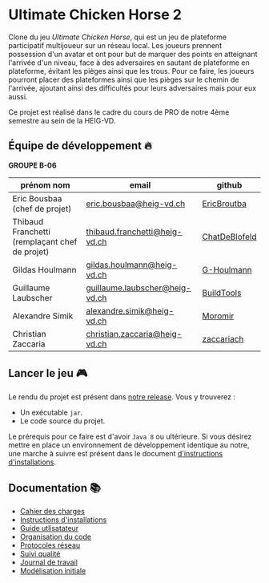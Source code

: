 # Ultimate Chicken Horse 2

Clone du jeu _Ultimate Chicken Horse_, qui est un jeu de plateforme participatif multijoueur sur un réseau local. Les 
joueurs prennent possession d'un avatar et ont pour but de marquer des points en atteignant l'arrivée d'un niveau, face
à des adversaires en sautant de plateforme en plateforme, évitant les pièges ainsi que les trous.
Pour ce faire, les joueurs pourront placer des plateformes ainsi que les pièges sur le chemin de l'arrivée, ajoutant 
ainsi des difficultés pour leurs adversaires mais pour eux aussi. 

Ce projet est réalisé dans le cadre du cours de PRO de notre 4ème semestre au sein de la HEIG-VD.

## Équipe de développement :fire:
**GROUPE B-06**  

| prénom nom                                     | email                          | github                                            |
|------------------------------------------------|--------------------------------|---------------------------------------------------|
| Eric Bousbaa (chef de projet)                  | eric.bousbaa@heig-vd.ch        | [EricBroutba](https://github.com/EricBroutba)     |
| Thibaud Franchetti (remplaçant chef de projet) | thibaud.franchetti@heig-vd.ch  | [ChatDeBlofeld](https://github.com/ChatDeBlofeld) |
| Gildas Houlmann                                | gildas.houlmann@heig-vd.ch     | [G-Houlmann](https://github.com/G-Houlmann)       |
| Guillaume Laubscher                            | guillaume.laubscher@heig-vd.ch | [BuildTools](https://github.com/GODOmegaPi)       |
| Alexandre Simik                                | alexandre.simik@heig-vd.ch     | [Moromir](https://github.com/Moromir)             |
| Christian Zaccaria                             | christian.zaccaria@heig-vd.ch  | [zaccariach](https://github.com/zaccariach)       |

## Lancer le jeu :video_game:
Le rendu du projet est présent dans [notre release](https://github.com/EricBroutba/HEIGVD-PRO-B-06/releases/tag/alpha). Vous y trouverez :   
- Un exécutable ````jar````.
- Le code source du projet.

Le prérequis pour ce faire est d'avoir `Java 8` ou ultérieure. Si vous désirez mettre en place un environnement de
développement identique au notre, une marche à suivre est présent dans le document [d'instructions d'installations](https://docs.google.com/document/d/1lDGj_fB3kaPjQyGL-rL9du5zacyATebGS8-maAK1BFE/edit?usp=sharing).

## Documentation :books:
- [Cahier des charges](https://docs.google.com/document/d/1o6veGK7PF89iihe4Ua9ICbhKglBB2uulHL7BfmSqSqA/edit?usp=sharing)
- [Instructions d'installations](https://docs.google.com/document/d/1ikblPXDn73oBKSoyUCjQ5hKjfRbOcuOi2C01uVChr6M/edit?usp=sharing)
- [Guide utlisatateur](https://docs.google.com/document/d/1duJVLT0AHxDCp-L6vYW5bwruJ4xWXmxdjw-StV0JZdg/edit?usp=sharing)
- [Organisation du code](https://docs.google.com/document/d/15am4Rlu4XpAetpwAMjD8tWpmMuXp_YkMw9NABVTBRDg/edit?usp=sharing)
- [Protocoles réseau](https://docs.google.com/document/d/1RpUw3n3N-ZJ8vyjo1obBwTXlXc-Oxc5XPUv_W3gkgHM/edit?usp=sharing)
- [Suivi qualité](https://docs.google.com/document/d/1IkEW8_Fq0e35-_h6I5RkjClDKuAJGpwmeCXDIneJDfE/edit?usp=sharing)
- [Journal de travail](https://docs.google.com/spreadsheets/d/1O0yb_1Me8XkOtIK4Yzdofcxfe2MESFtjrfEvDnaefw8/edit?usp=sharing)
- [Modélisation initiale](https://docs.google.com/document/d/1wnWpsQKDlJX_4ByP0mc0px0_Qe4fQX4LTtPmXnr486c/edit?usp=sharing)

